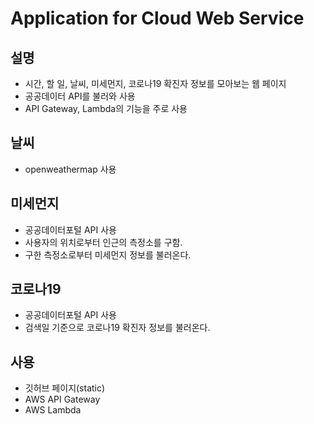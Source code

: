 # Application for Cloud Web Service
## 설명
 - 시간, 할 일, 날씨, 미세먼지, 코로나19 확진자 정보를 모아보는 웹 페이지
 - 공공데이터 API를 불러와 사용
 - API Gateway, Lambda의 기능을 주로 사용
## 날씨
- openweathermap 사용
## 미세먼지
- 공공데이터포털 API 사용
- 사용자의 위치로부터 인근의 측정소를 구함.
- 구한 측정소로부터 미세먼지 정보를 불러온다.
## 코로나19
- 공공데이터포털 API 사용
- 검색일 기준으로 코로나19 확진자 정보를 불러온다.
## 사용
 - 깃허브 페이지(static)
 - AWS API Gateway
 - AWS Lambda
